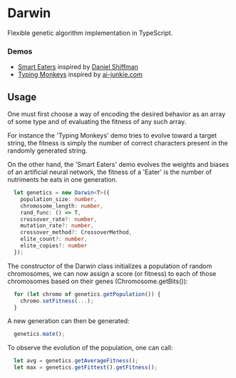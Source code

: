 # Darwin

Flexible genetic algorithm implementation in TypeScript.

### Demos

- [Smart Eaters](https://nathsou.github.io/Darwin/Demos/SmartEaters/) inspired by [Daniel Shiffman](http://natureofcode.com/book/chapter-9-the-evolution-of-code/)
- [Typing Monkeys](https://nathsou.github.io/Darwin/Demos/TypingMonkeys/) inspired by [ai-junkie.com](http://www.ai-junkie.com/ann/evolved/nnt1.html)

## Usage

One must first choose a way of encoding the desired behavior as an array of some type and of evaluating the fitness of any such array.

For instance the 'Typing Monkeys' demo tries to evolve toward a target string, the fitness is simply the number of correct characters present in the randomly generated string.

On the other hand, the 'Smart Eaters' demo evolves the weights and biases of an artificial neural network, the fitness of a 'Eater' is the number of nutriments he eats in one generation.

```TypeScript
  let genetics = new Darwin<T>({
    population_size: number,
    chromosome_length: number,
    rand_func: () => T,
    crossover_rate?: number,
    mutation_rate?: number,
    crossover_method?: CrossoverMethod,
    elite_count?: number,
    elite_copies?: number
  });
```

The constructor of the Darwin class initializes a population of random chromosomes, we can now assign a score (or fitness) to each of those chromosomes based on their genes (Chromosome<T>.getBits()):

```TypeScript
  for (let chromo of genetics.getPopulation()) {
    chromo.setFitness(...);
  }
```

A new generation can then be generated:

```TypeScript
  genetics.mate();
```

To observe the evolution of the population, one can call:

```TypeScript
  let avg = genetics.getAverageFitness();
  let max = genetics.getFittest().getFitness();
```
